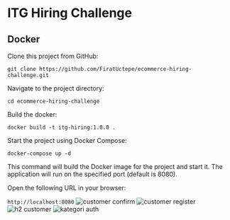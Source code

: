 
# ITG Hiring Challenge




## Docker
Clone this project from GitHub:

``git clone https://github.com/FiratUctepe/ecommerce-hiring-challenge.git``

Navigate to the project directory:

``
  cd ecommerce-hiring-challenge
``

Build the docker:

``
  docker build -t itg-hiring:1.0.0 .
``

Start the project using Docker Compose:

``
docker-compose up -d
``

This command will build the Docker image for the project and start it. The application will run on the specified port (default is 8080).

Open the following URL in your browser:

``http://localhost:8080``
![customer confirm](https://github.com/FiratUctepe/ecommerce-hiring-challenge/assets/108686427/b5adafc1-f3a9-4bc3-ad1e-1c419bdc2ee9)
![customer register](https://github.com/FiratUctepe/ecommerce-hiring-challenge/assets/108686427/f76bf632-a655-4f7e-b158-4970e3a81703)
![h2 customer](https://github.com/FiratUctepe/ecommerce-hiring-challenge/assets/108686427/5181d7b2-5ba6-4057-9634-f626a0a75cb3)
![kategori auth](https://github.com/FiratUctepe/ecommerce-hiring-challenge/assets/108686427/009b012a-f6c1-4a88-9b37-e26520b9ed83)
